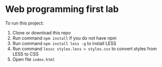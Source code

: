 # Web programming first lab

To run this project:
1. Clone or download this repo
2. Run command `npm install` if you do not have npm
3. Run command `npm install less -g` to install LESS
4. Run command `lessc styles.less > styles.css` to convert styles from LESS to CSS
5. Open file `index.html`